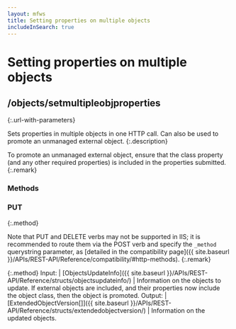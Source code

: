 ```yaml
---
layout: mfws
title: Setting properties on multiple objects
includeInSearch: true
---
```


# Setting properties on multiple objects

## /objects/setmultipleobjproperties
{:.url-with-parameters}

Sets properties in multiple objects in one HTTP call.  Can also be used to promote an unmanaged external object.
{:.description}

To promote an unmanaged external object, ensure that the class property (and any other required properties) is included in the properties submitted.
{:.remark}

### Methods

### PUT
{:.method}

Note that PUT and DELETE verbs may not be supported in IIS; it is recommended to route them via the POST verb and specify the `_method` querystring parameter, as [detailed in the compatibility page]({{ site.baseurl }}/APIs/REST-API/Reference/compatibility/#http-methods).
{:.remark}

{:.method}
Input: | [ObjectsUpdateInfo]({{ site.baseurl }}/APIs/REST-API/Reference/structs/objectsupdateinfo/)
| Information on the objects to update.  If external objects are included, and their properties now include the object class, then the object is promoted.
Output: | [ExtendedObjectVersion[]]({{ site.baseurl }}/APIs/REST-API/Reference/structs/extendedobjectversion/)
| Information on the updated objects.
